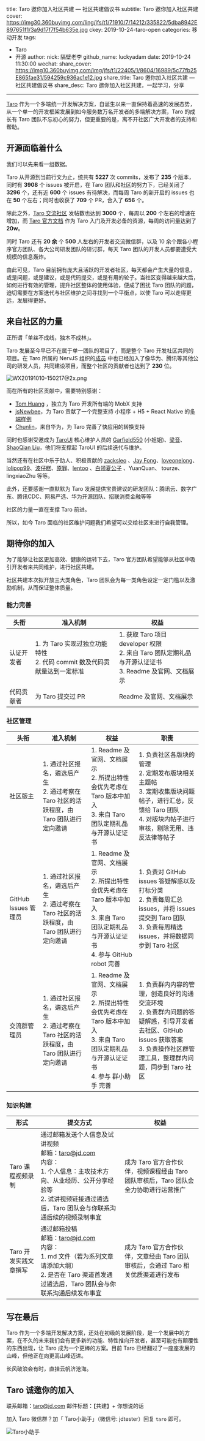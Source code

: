 title: Taro 邀你加入社区共建 — 社区共建倡议书
subtitle: Taro 邀你加入社区共建
cover: https://img30.360buyimg.com/ling/jfs/t1/71910/7/14212/335822/5dba8942E897651f1/3a9d17f7f54b635e.jpg
ckey: 2019-10-24-taro-open
categories: 移动开发
tags:
  - Taro
  - 开源
author:
  nick: 隔壁老李
  github_name: luckyadam
date: 2019-10-24 11:30:00
wechat:
    share_cover: https://img10.360buyimg.com/img/jfs/t1/22405/1/8604/16989/5c77fb25E865fae31/594259c936ac1e12.jpg
    share_title: Taro 邀你加入社区共建 — 社区共建倡议书
    share_desc: Taro 邀你加入社区共建，一起学习，分享
---

<!-- more -->


[Taro](https://taro.jd.com) 作为一个多端统一开发解决方案，自诞生以来一直保持着高速的发展态势， 从一个单一的开发框架发展到如今服务数万名开发者的多端解决方案，Taro 的成长有 Taro 团队不忘初心的努力，但更重要的是，离不开社区广大开发者的支持和帮助。

## 开源面临着什么

我们可以先来看一组数据。

Taro 从开源到当前行文为止，统共有 **5227** 次 commits，发布了 **235** 个版本，同时有 **3908** 个 issues 被开启，在 Taro 团队和社区的努力下，已经关闭了 **3296** 个，还有近 **600** 个 issues 有待解决，而每周 Taro 的新开启的 issues 也在 **50** 个左右；同时也收获了 **709** 个 PR，合入了 **656** 个。

除此之外，[Taro 交流社区](http://taro-club.jd.com/) 发帖数也达到 **3000** 个，每周以 **200** 个左右的增速在增加，而 [Taro 官方文档](https://taro-docs.jd.com/) 作为 Taro 入门及开发必备的资源，每周的访问量达到了 **20w**。

同时 Taro 还有 **20 余** 个 **500** 人左右的开发者交流微信群，以及 10 余个跟各小程序官方团队、各大公司研发团队的研讨群，每天 Taro 团队的开发人员都要遭受大规模的信息轰炸。

由此可见，Taro 目前拥有庞大且活跃的开发者社区，每天都会产生大量的信息，或是问题，或是建议，或是代码提交，或是有用的轮子。当社区变得越来越大后，如何进行有效的管理，提升社区整体的使用体验，便成了困扰 Taro 团队的问题，迫切需要在方案迭代与社区维护之间寻找到一个平衡点，以使 Taro 可以走得更远，发展得更好。

## 来自社区的力量

正所谓「单丝不成线，独木不成林」。

Taro 发展至今早已不在属于单一团队的项目了，而是整个 Taro 开发社区共同的项目。在 Taro 所属的 NervJS 组织的[成员](https://github.com/orgs/NervJS/people) 中也已经加入了像华为、腾讯等其他公司的研发人员，共同建设项目，而整个社区的贡献者也达到了 **230** 位。

![WX20191010-150217@2x.png](https://img10.360buyimg.com/ling/jfs/t1/51716/38/13586/794849/5da564c9Ef215f164/cd2069db4f105db4.jpg)

而在所有的社区贡献中，需要特别感谢：

-  [Tom Huang](https://github.com/nanjingboy/) ，独立为 Taro 开发所有端的 MobX 支持
-  [jsNewbee](https://github.com/js-newbee/)，为 Taro 贡献了一个完整支持 小程序 + H5 + React Native 的[多端样例](https://github.com/qit-team/taro-yanxuan)
-  [Chunlin](https://github.com/Qiyu8/)，来自华为，为 Taro 完善了快应用的转换支持

同时也感谢受邀成为 [TaroUI](https://github.com/NervJS/taro-ui) 核心维护人员的  [Garfield550](https://github.com/Garfield550) (小姐姐)、[梁音](https://github.com/yinLiangDream)、[ShaoQian Liu](https://github.com/lsqy)，他们将支撑起 TaroUI 的后续迭代与维护。

当然还有在社区中乐于助人、积极贡献的 [zacksleo](https://github.com/zacksleo) 、[Jay Fong](https://github.com/fjc0k)、[loveonelong](https://github.com/loveonelong)、[lolipop99](https://github.com/lolipop99)、[波仔糕](https://github.com/bozaigao)、[原罪](https://github.com/fwh1990)、[lentoo](https://github.com/lentoo/) 、[白领夏公子](https://taro-club.jd.com/user/%E7%99%BD%E9%A2%86%E5%A4%8F%E5%85%AC%E5%AD%90)  、YuanQuan、 tourze、 lingxiaoZhu 等等。

此外，还要感谢一直默默为 Taro 发展提供宝贵建议的研发团队：腾讯云、数字广东、腾讯CDC、网易严选、华为开源团队、招联消费金融等等

社区的力量一直在支撑 Taro 前进。

所以，如今 Taro 面临的社区维护问题我们希望可以交给社区来进行自我管理。

## 期待你的加入

为了能够让社区更加高效、健康的运转下去，Taro 官方团队希望能够从社区中吸引开发者来共同维护，进行社区共建。

社区共建本次拟开放三大类角色，Taro 团队会为每一类角色设定一定门槛以及激励机制，从而保证整体质量。

### 能力完善

头衔 | 准入机制 | 权益
-- | -- | -- 
认证开发者 | 1. 为 Taro 实现过独立功能特性 <br/> 2. 代码 commit 数及代码贡献量达到一定标准 | 1. 获取 Taro 项目 developer 权限 <br/> 2. 来自 Taro 团队定期礼品与开源认证证书 <br/> 3. Readme 及官网、文档展示
代码贡献者 | 为 Taro 提交过 PR | Readme 及官网、文档展示

### 社区管理

头衔 | 准入机制 | 权益 | 职责
-- | -- | -- | --
社区版主  | 1. 通过社区报名，遴选后产生 <br/> 2. 通过考察在 Taro 社区的活跃程度，由 Taro 团队进行定向邀请   | 1. Readme 及官网、文档展示 <br/> 2. 所提出特性会优先考虑在 Taro 版本中加入 <br/>3. 来自 Taro 团队定期礼品与开源认证证书 | 1. 负责社区各版块的管理<br/>2. 定期发布版块相关主题帖 <br/> 3. 定期收集版块问题帖子，进行汇总，反馈给 Taro 团队 <br/> 4. 对版块内帖子进行审核，剔除无用、违反法律等帖子
GitHub Issues 管理员 |  1. 通过社区报名，遴选后产生 <br/> 2. 通过考察在 Taro 社区的活跃程度，由 Taro 团队进行定向邀请 | 1. Readme 及官网、文档展示 <br/> 2. 所提出特性会优先考虑在 Taro 版本中加入  <br/>3. 来自 Taro 团队定期礼品与开源认证证书 <br/> 4. 参与 GitHub robot 完善 |  1. 负责对 GitHub issues 答疑解惑以及打标分类 <br/> 2. 负责每周汇总 issues，并将 issues 提交到 Taro 团队  <br/>3. 负责每周精选 issues，并将数据同步到 Taro 社区
交流群管理员 |  1. 通过社区报名，遴选后产生 <br/> 2. 通过考察在 Taro 社区的活跃程度，由 Taro 团队进行定向邀请 | 1. Readme 及官网、文档展示 <br/> 2. 所提出特性会优先考虑在 Taro 版本中加入 <br/>3. 来自 Taro 团队定期礼品与开源认证证书 <br/>4. 参与 群小助手 完善 | 1. 负责群内内容的管理，创造良好的沟通交流环境  <br/> 2. 负责群内问题的答疑解惑，引导开发者去社区、GitHub issues 获取答案 <br/>3. 负责操作社区群管理工具，整理群内问题，同步到 Taro 社区

### 知识构建

形式 | 提交方式 | 权益
-- | -- | --
Taro 课程视频录制 | 通过邮箱发送个人信息及试讲视频<br/>邮箱：taro@jd.com<br/>内容：<br/>1. 个人信息：主攻技术方向、从业经历、公开分享经验等 <br/>2. 试讲视频链接通过遴选后，Taro 团队会与你联系沟通后续的视频录制事宜 | 成为 Taro 官方合作伙伴，视频课程经由 Taro 团队审核后，Taro 团队会全力协助进行运营推广
Taro 开发实践文章撰写 | 通过邮箱投稿<br/>邮箱：taro@jd.com<br/>内容：<br/>1. md 文件（若为系列文章请添加大纲） <br/>2. 是否在 Taro 渠道首发通过遴选后，Taro 团队会与你联系沟通后续发布事宜 | 成为 Taro 官方合作伙伴，文章经由 Taro 团队审核后，会通过 Taro 相关优质渠道进行发布
## 写在最后

Taro 作为一个多端开发解决方案，还处在初级的发展阶段，是一个发展中的方案，在不久的未来我们会有更多新的功能、特性推向开发者，甚至可能也有颠覆性的东西出现，让 Taro 成为一个更棒的方案。目前 Taro 已经翻过了一座座发展的山峰，但他正在向更高山峰迈进。

长风破浪会有时，直挂云帆济沧海。

## Taro 诚邀你的加入
联系邮箱：[taro@jd.com](mailto:taro@jd.com)
邮件标题：【共建】+ 你想说的话


 加入 Taro 微信群？加「 Taro小助手」（微信号: jdtester）回复 `taro` 即可。

 ![Taro小助手](https://img30.360buyimg.com/ling/jfs/t1/81131/13/700/35411/5cef439fE8acf6ac4/2319513fc07404e6.png)